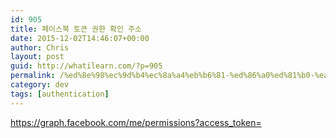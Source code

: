 ```yaml
---
id: 905
title: 페이스북 토큰 권한 확인 주소
date: 2015-12-02T14:46:07+00:00
author: Chris
layout: post
guid: http://whatilearn.com/?p=905
permalink: /%ed%8e%98%ec%9d%b4%ec%8a%a4%eb%b6%81-%ed%86%a0%ed%81%b0-%ea%b6%8c%ed%95%9c-%ed%99%95%ec%9d%b8-%ec%a3%bc%ec%86%8c/
category: dev
tags: [authentication]
---
```


https://graph.facebook.com/me/permissions?access_token=
